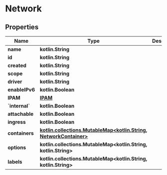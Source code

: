 
# Network

## Properties
| Name | Type | Description | Notes |
| ------------ | ------------- | ------------- | ------------- |
| **name** | **kotlin.String** |  |  [optional] |
| **id** | **kotlin.String** |  |  [optional] |
| **created** | **kotlin.String** |  |  [optional] |
| **scope** | **kotlin.String** |  |  [optional] |
| **driver** | **kotlin.String** |  |  [optional] |
| **enableIPv6** | **kotlin.Boolean** |  |  [optional] |
| **IPAM** | [**IPAM**](IPAM.md) |  |  [optional] |
| **&#x60;internal&#x60;** | **kotlin.Boolean** |  |  [optional] |
| **attachable** | **kotlin.Boolean** |  |  [optional] |
| **ingress** | **kotlin.Boolean** |  |  [optional] |
| **containers** | [**kotlin.collections.MutableMap&lt;kotlin.String, NetworkContainer&gt;**](NetworkContainer.md) |  |  [optional] |
| **options** | **kotlin.collections.MutableMap&lt;kotlin.String, kotlin.String&gt;** |  |  [optional] |
| **labels** | **kotlin.collections.MutableMap&lt;kotlin.String, kotlin.String&gt;** |  |  [optional] |



